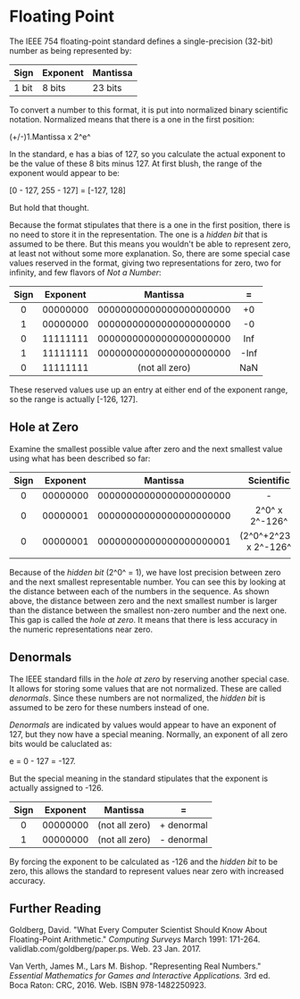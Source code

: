 Floating Point
==============

The IEEE 754 floating-point standard defines a single-precision (32-bit) number as being 
represented by:

|Sign |Exponent|Mantissa|
|-----|:-------|:-------|
|1 bit|8 bits  |23 bits |

To convert a number to this format, it is put into normalized binary scientific notation.
Normalized means that there is a one in the first position:

(+/-)1.Mantissa x 2^e^

In the standard, e has a bias of 127, so you calculate the actual exponent to be the value of 
these 8 bits minus 127.  At first blush, the range of the exponent would appear to be:

[0 - 127, 255 - 127] = [-127, 128]

But hold that thought.

Because the format stipulates that there is a one in the first position, there is no need 
to store it in the representation.  The one is a *hidden bit* that is assumed to be 
there.  But this means you wouldn't be able to represent zero, at least not without some 
more explanation.  So, there are some special case values reserved in the format, giving
two representations for zero, two for infinity, and few flavors of *Not a Number*:

|Sign   |Exponent|Mantissa               |=    |
|:-----:|:------:|:---------------------:|:---:|
| 0     |00000000|00000000000000000000000|+0   |
| 1     |00000000|00000000000000000000000|-0   |
| 0     |11111111|00000000000000000000000|Inf  |
| 1     |11111111|00000000000000000000000|-Inf |
| 0     |11111111|(not all zero)         |NaN  |

These reserved values use up an entry at either end of the exponent range, so the range is
actually [-126, 127].

Hole at Zero
------------

Examine the smallest possible value after zero and the next smallest value using what
has been described so far:

|Sign   |Exponent|Mantissa               |Scientific            |=                |Distance|
|:-----:|:------:|:---------------------:|:--------------------:|:---------------:|:------:|
| 0     |00000000|00000000000000000000000|-                     |+0               |-       |
| 0     |00000001|00000000000000000000000|2^0^ x 2^-126^        |2^-126^          |2^-126^ |
| 0     |00000001|00000000000000000000001|(2^0^+2^23^) x 2^-126^|2^-126^+2^-149^  |2^-149^ |
|       |        |                       |                      |                 |        |

Because of the *hidden bit* (2^0^ = 1), we have lost precision between zero and the next smallest 
representable number.  You can see this by looking at the distance between each of the numbers in 
the sequence.  As shown above, the distance between zero and the next smallest number is larger 
than the distance between the smallest non-zero number and the next one.  This gap is called the 
*hole at zero*.  It means that there is less accuracy in the numeric representations near zero.


Denormals
---------

The IEEE standard fills in the *hole at zero* by reserving another special case.  It allows for
storing some values that are not normalized.  These are called *denormals*.  Since these numbers
are not normalized, the *hidden bit* is assumed to be zero for these numbers instead of one.

*Denormals* are indicated by values would appear to have an exponent of 127, but they now have a
special meaning.  Normally, an exponent of all zero bits would be caluclated as:

e = 0 - 127 = -127.  

But the special meaning in the standard stipulates that the exponent is actually assigned to -126.  

|Sign   |Exponent|Mantissa               |=            |
|:-----:|:------:|:---------------------:|:-----------:|
| 0     |00000000|(not all zero)         |+ denormal   |
| 1     |00000000|(not all zero)         |- denormal   |

By forcing the exponent to be calculated as -126 and the *hidden bit* to be zero, this allows the 
standard to represent values near zero with increased accuracy.

Further Reading
---------------
Goldberg, David. "What Every Computer Scientist Should Know About Floating-Point Arithmetic." 
*Computing Surveys*
March 1991: 171-264. validlab.com/goldberg/paper.ps. Web. 23 Jan. 2017.

Van Verth, James M., Lars M. Bishop. "Representing Real Numbers." 
*Essential Mathematics for Games and Interactive Applications.* 3rd ed.
Boca Raton: CRC, 2016. Web. ISBN 978-1482250923.